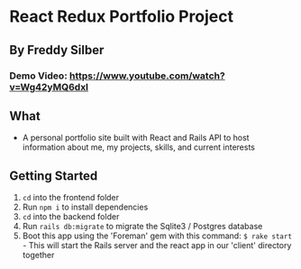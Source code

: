# React Redux Portfolio Project
## By Freddy Silber

### Demo Video: https://www.youtube.com/watch?v=Wg42yMQ6dxI

## What
- A personal portfolio site built with React and Rails API to host information about me, my projects, skills, and current interests

## Getting Started
1. ```cd``` into the frontend folder
2. Run ```npm i``` to install dependencies
3. ```cd``` into the backend folder
4. Run ```rails db:migrate``` to migrate the Sqlite3 / Postgres database
5. Boot this app using the 'Foreman' gem with this command: ```$ rake start``` - This will start the Rails server and the react app in our 'client' directory together